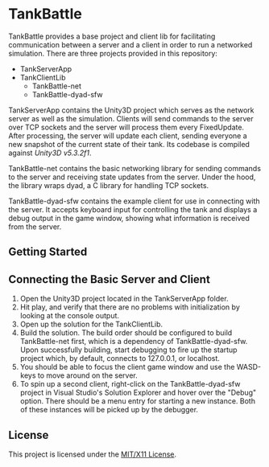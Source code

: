 # TankBattle

TankBattle provides a base project and client lib for facilitating communication
between a server and a client in order to run a networked simulation. There are
three projects provided in this repository:

- TankServerApp
- TankClientLib
  - TankBattle-net
  - TankBattle-dyad-sfw

TankServerApp contains the Unity3D project which serves as the network server as
well as the simulation. Clients will send commands to the server over TCP sockets
and the server will process them every FixedUpdate. After processing, the server
will update each client, sending everyone a new snapshot of the current state of
their tank. Its codebase is compiled against _Unity3D v5.3.2f1_.

TankBattle-net contains the basic networking library for sending commands to the
server and receiving state updates from the server. Under the hood, the library
wraps dyad, a C library for handling TCP sockets.

TankBattle-dyad-sfw contains the example client for use in connecting with the
server. It accepts keyboard input for controlling the tank and displays a
debug output in the game window, showing what information is received from the
server.

## Getting Started

## Connecting the Basic Server and Client

1. Open the Unity3D project located in the TankServerApp folder.
2. Hit play, and verify that there are no problems with initialization by looking
at the console output.
3. Open up the solution for the TankClientLib.
4. Build the solution. The build order should be configured to build TankBattle-net
first, which is a dependency of TankBattle-dyad-sfw. Upon successfully building,
start debugging to fire up the startup project which, by default, connects to
127.0.0.1, or localhost.
5. You should be able to focus the client game window and use the WASD-keys to move
around on the server.
6. To spin up a second client, right-click on the TankBattle-dyad-sfw project in
Visual Studio's Solution Explorer and hover over the "Debug" option. There should be
a menu entry for starting a new instance. Both of these instances will be picked up
by the debugger.  

## License

This project is licensed under the [MIT/X11 License](LICENSE.md).
